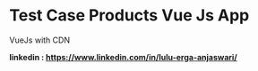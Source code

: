 # Test Case Products Vue Js App

VueJs with CDN

**linkedin : https://www.linkedin.com/in/lulu-erga-anjaswari/**

